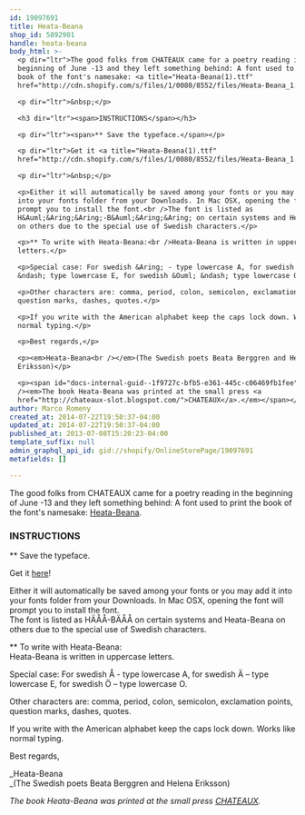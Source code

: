 ```yaml
---
id: 19097691
title: Heata-Beana
shop_id: 5892901
handle: heata-beana
body_html: >-
  <p dir="ltr">The good folks from CHATEAUX came for a poetry reading in the
  beginning of June -13 and they left something behind: A font used to print the
  book of the font's namesake: <a title="Heata-Beana(1).ttf"
  href="http://cdn.shopify.com/s/files/1/0080/8552/files/Heata-Beana_1.ttf?1145">Heata-Beana</a>.&nbsp;</p>

  <p dir="ltr">&nbsp;</p>

  <h3 dir="ltr"><span>INSTRUCTIONS</span></h3>

  <p dir="ltr"><span>** Save the typeface.</span></p>

  <p dir="ltr">Get it <a title="Heata-Beana(1).ttf"
  href="http://cdn.shopify.com/s/files/1/0080/8552/files/Heata-Beana_1.ttf?1145">here</a>!</p>

  <p dir="ltr">&nbsp;</p>

  <p>Either it will automatically be saved among your fonts or you may add it
  into your fonts folder from your Downloads. In Mac OSX, opening the font will
  prompt you to install the font.<br />The font is listed as
  H&Auml;&Aring;&Aring;-B&Auml;&Aring;&Aring; on certain systems and Heata-Beana
  on others due to the special use of Swedish characters.</p>

  <p>** To write with Heata-Beana:<br />Heata-Beana is written in uppercase
  letters.</p>

  <p>Special case: For swedish &Aring; - type lowercase A, for swedish &Auml;
  &ndash; type lowercase E, for swedish &Ouml; &ndash; type lowercase O.</p>

  <p>Other characters are: comma, period, colon, semicolon, exclamation points,
  question marks, dashes, quotes.</p>

  <p>If you write with the American alphabet keep the caps lock down. Works like
  normal typing.</p>

  <p>Best regards,</p>

  <p><em>Heata-Beana<br /></em>(The Swedish poets Beata Berggren and Helena
  Eriksson)</p>

  <p><span id="docs-internal-guid--1f9727c-bfb5-e361-445c-c06469fb1fee"><br
  /><em>The book Heata-Beana was printed at the small press <a
  href="http://chateaux-slot.blogspot.com/">CHATEAUX</a>.</em></span></p>
author: Marco Romeny
created_at: 2014-07-22T19:50:37-04:00
updated_at: 2014-07-22T19:50:37-04:00
published_at: 2013-07-08T15:20:23-04:00
template_suffix: null
admin_graphql_api_id: gid://shopify/OnlineStorePage/19097691
metafields: []

---
```


The good folks from CHATEAUX came for a poetry reading in the beginning of June -13 and they left something behind: A font used to print the book of the font's namesake: [Heata-Beana](http://cdn.shopify.com/s/files/1/0080/8552/files/Heata-Beana_1.ttf?1145 "Heata-Beana(1).ttf"). 

### INSTRUCTIONS

\*\* Save the typeface.

Get it [here](http://cdn.shopify.com/s/files/1/0080/8552/files/Heata-Beana_1.ttf?1145 "Heata-Beana(1).ttf")!

Either it will automatically be saved among your fonts or you may add it into your fonts folder from your Downloads. In Mac OSX, opening the font will prompt you to install the font.  
The font is listed as HÄÅÅ-BÄÅÅ on certain systems and Heata-Beana on others due to the special use of Swedish characters.

\*\* To write with Heata-Beana:  
Heata-Beana is written in uppercase letters.

Special case: For swedish Å - type lowercase A, for swedish Ä – type lowercase E, for swedish Ö – type lowercase O.

Other characters are: comma, period, colon, semicolon, exclamation points, question marks, dashes, quotes.

If you write with the American alphabet keep the caps lock down. Works like normal typing.

Best regards,

_Heata-Beana  
_(The Swedish poets Beata Berggren and Helena Eriksson)

  
_The book Heata-Beana was printed at the small press [CHATEAUX](http://chateaux-slot.blogspot.com/)._
